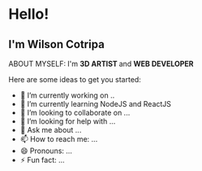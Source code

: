  <img src="" />
 
 <h1>Hello!</h1>
 <h2> I'm <strong> Wilson Cotripa</strong></h2>
 <p> ABOUT MYSELF: I'm <strong> 3D ARTIST </strong> and <strong> WEB DEVELOPER</strong>

Here are some ideas to get you started:

- 🔭 I’m currently working on ..
- 🌱 I’m currently learning NodeJS and ReactJS
- 👯 I’m looking to collaborate on ...
- 🤔 I’m looking for help with ...
- 💬 Ask me about ...
- 📫 How to reach me: ...
- 😄 Pronouns: ...
- ⚡ Fun fact: ...
